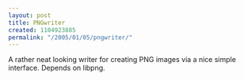 ```yaml
---
layout: post
title: PNGwriter
created: 1104923885
permalink: "/2005/01/05/pngwriter/"
---
```

A rather neat looking writer for creating PNG images via a nice simple interface.  Depends on libpng.
